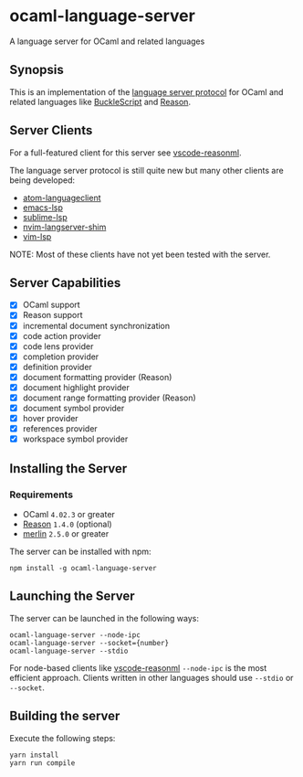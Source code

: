# ocaml-language-server

A language server for OCaml and related languages

## Synopsis

This is an implementation of the [language server
protocol](https://github.com/Microsoft/language-server-protocol) for OCaml and
related languages like [BuckleScript](http://bloomberg.github.io/bucklescript)
and [Reason](https://facebook.github.io/reason).

## Server Clients

For a full-featured client for this server see
[vscode-reasonml](https://github.com/freebroccolo/vscode-reasonml).

The language server protocol is still quite new but many other clients are being
developed:

- [atom-languageclient](https://github.com/OmniSharp/atom-languageclient)
- [emacs-lsp](https://github.com/sourcegraph/emacs-lsp)
- [sublime-lsp](https://github.com/sourcegraph/sublime-lsp)
- [nvim-langserver-shim](https://github.com/tjdevries/nvim-langserver-shim)
- [vim-lsp](https://github.com/prabirshrestha/vim-lsp)

NOTE: Most of these clients have not yet been tested with the server.

## Server Capabilities

- [x] OCaml support
- [x] Reason support
- [x] incremental document synchronization
- [x] code action provider
- [x] code lens provider
- [x] completion provider
- [x] definition provider
- [x] document formatting provider (Reason)
- [x] document highlight provider
- [x] document range formatting provider (Reason)
- [x] document symbol provider
- [x] hover provider
- [x] references provider
- [x] workspace symbol provider

## Installing the Server

### Requirements

- OCaml `4.02.3` or greater
- [Reason](https://github.com/facebook/reason) `1.4.0` (optional)
- [merlin](https://github.com/the-lambda-church/merlin) `2.5.0` or greater

The server can be installed with npm:

```
npm install -g ocaml-language-server
```

## Launching the Server

The server can be launched in the following ways:

```
ocaml-language-server --node-ipc
ocaml-language-server --socket={number}
ocaml-language-server --stdio
```

For node-based clients like
[vscode-reasonml](https://github.com/freebroccolo/vscode-reasonml) `--node-ipc`
is the most efficient approach. Clients written in other languages should use
`--stdio` or `--socket`.

## Building the server

Execute the following steps:

```
yarn install
yarn run compile
```
